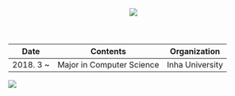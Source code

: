 <header style="text-align: center;">
  <img src="https://capsule-render.vercel.app/api?type=rect&color=auto&height=300&section=header&text=Hi%20there!%20👋%20I'm%20jaemin!&fontSize=50">
</header>

| **Date** | **Contents** | **Organization** |
|:--------:|:--------:|:--------:|
| 2018. 3 ~ | Major in Computer Science | Inha University |

<a href="https://github.com/anuraghazra/github-readme-stats">
  <img src="https://github-readme-stats.vercel.app/api/top-langs/?username=anuraghazra&layout=compact">
</a>
